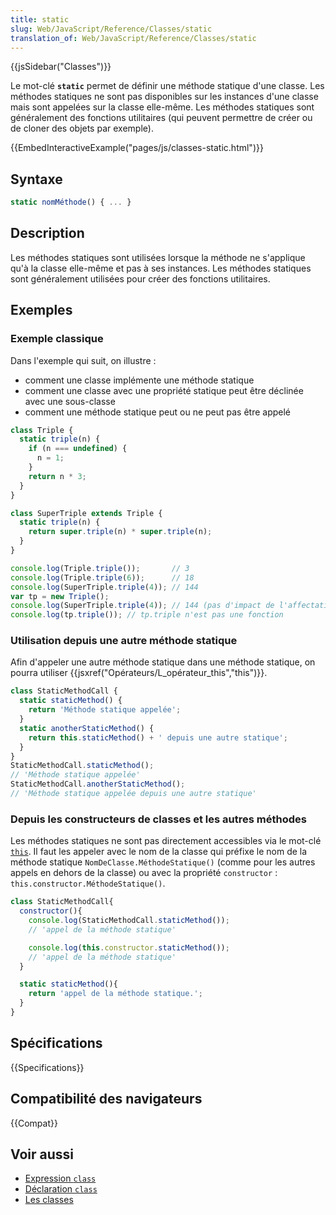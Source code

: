 ```yaml
---
title: static
slug: Web/JavaScript/Reference/Classes/static
translation_of: Web/JavaScript/Reference/Classes/static
---
```


{{jsSidebar("Classes")}}

Le mot-clé **`static`** permet de définir une méthode statique d'une classe. Les méthodes statiques ne sont pas disponibles sur les instances d'une classe mais sont appelées sur la classe elle-même. Les méthodes statiques sont généralement des fonctions utilitaires (qui peuvent permettre de créer ou de cloner des objets par exemple).

{{EmbedInteractiveExample("pages/js/classes-static.html")}}

## Syntaxe

```js
static nomMéthode() { ... }
```

## Description

Les méthodes statiques sont utilisées lorsque la méthode ne s'applique qu'à la classe elle-même et pas à ses instances. Les méthodes statiques sont généralement utilisées pour créer des fonctions utilitaires.

## Exemples

### Exemple classique

Dans l'exemple qui suit, on illustre :

- comment une classe implémente une méthode statique
- comment une classe avec une propriété statique peut être déclinée avec une sous-classe
- comment une méthode statique peut ou ne peut pas être appelé

```js
class Triple {
  static triple(n) {
    if (n === undefined) {
      n = 1;
    }
    return n * 3;
  }
}

class SuperTriple extends Triple {
  static triple(n) {
    return super.triple(n) * super.triple(n);
  }
}

console.log(Triple.triple());       // 3
console.log(Triple.triple(6));      // 18
console.log(SuperTriple.triple(4)); // 144
var tp = new Triple();
console.log(SuperTriple.triple(4)); // 144 (pas d'impact de l'affectation du parent)
console.log(tp.triple()); // tp.triple n'est pas une fonction
```

### Utilisation depuis une autre méthode statique

Afin d'appeler une autre méthode statique dans une méthode statique, on pourra utiliser {{jsxref("Opérateurs/L_opérateur_this","this")}}.

```js
class StaticMethodCall {
  static staticMethod() {
    return 'Méthode statique appelée';
  }
  static anotherStaticMethod() {
    return this.staticMethod() + ' depuis une autre statique';
  }
}
StaticMethodCall.staticMethod();
// 'Méthode statique appelée'
StaticMethodCall.anotherStaticMethod();
// 'Méthode statique appelée depuis une autre statique'
```

### Depuis les constructeurs de classes et les autres méthodes

Les méthodes statiques ne sont pas directement accessibles via le mot-clé [`this`](/fr/docs/Web/JavaScript/Reference/Opérateurs/L_opérateur_this). Il faut les appeler avec le nom de la classe qui préfixe le nom de la méthode statique `NomDeClasse.MéthodeStatique()` (comme pour les autres appels en dehors de la classe) ou avec la propriété `constructor`  : `this.constructor.MéthodeStatique()`.

```js
class StaticMethodCall{
  constructor(){
    console.log(StaticMethodCall.staticMethod());
    // 'appel de la méthode statique'

    console.log(this.constructor.staticMethod());
    // 'appel de la méthode statique'
  }

  static staticMethod(){
    return 'appel de la méthode statique.';
  }
}
```

## Spécifications

{{Specifications}}

## Compatibilité des navigateurs

{{Compat}}

## Voir aussi

- [Expression `class`](/fr/docs/Web/JavaScript/Reference/Opérateurs/class)
- [Déclaration `class`](/fr/docs/Web/JavaScript/Reference/Instructions/class)
- [Les classes](/fr/docs/Web/JavaScript/Reference/Classes)
